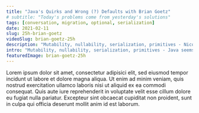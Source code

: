 ```yaml
---
title: "Java's Quirks and Wrong (?) Defaults with Brian Goetz"
# subtitle: "Today's problems come from yesterday's solutions"
tags: [conversation, migration, optional, serialization]
date: 2021-02-11
slug: 25h-brian-goetz
videoSlug: brian-goetz-25h
description: "Mutability, nullability, serialization, primitives - Nicolai Parlog discusses with Java language architect Brian Goetz why Java is the way it is."
intro: "Mutability, nullability, serialization, primitives - Java seems to have gotten most things wrong. But could it have been successful otherwise? Brian Goetz and I discuss why Java is the way it is."
featuredImage: brian-goetz-25h
---
```


Lorem ipsum dolor sit amet, consectetur adipisici elit, sed eiusmod tempor incidunt ut labore et dolore magna aliqua.
Ut enim ad minim veniam, quis nostrud exercitation ullamco laboris nisi ut aliquid ex ea commodi consequat.
Quis aute iure reprehenderit in voluptate velit esse cillum dolore eu fugiat nulla pariatur.
Excepteur sint obcaecat cupiditat non proident, sunt in culpa qui officia deserunt mollit anim id est laborum.
